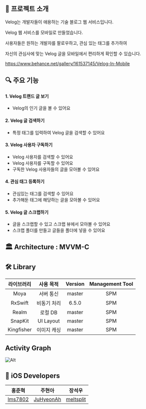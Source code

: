 ## 💨 프로젝트 소개 

Velog는 개발자들이 애용하는 기술 블로그 웹 서비스입니다. 

Velog 웹 서비스를 모바일로 만들었습니다.

사용자들은 원하는 개발자를 팔로우하고, 관심 있는 태그를 추가하여 

자신의 관심사에 맞는 Velog 글을 모바일에서 편리하게 확인할 수 있습니다.

https://www.behance.net/gallery/161537145/Velog-In-Mobile

## 🔍 주요 기능

#### 1. Velog 트랜드 글 보기 

- Velog의 인기 글을 볼 수 있어요

#### 2. Velog 글 검색하기

- 특정 태그를 입력하여 Velog 글을 검색할 수 있어요

#### 3. Velog 사용자 구독하기

- Velog 사용자를 검색할 수 있어요
- Velog 사용자를 구독할 수 있어요
- 구독한 Velog 사용자들의 글을 모아볼 수 있어요

#### 4. 관심 태그 등록하기

- 관심있는 태그를 검색할 수 있어요
- 추가해둔 태그에 해당하는 글을 모아볼 수 있어요

#### 5. Velog 글 스크랩하기

- 글을 스크랩할 수 있고 스크랩 뷰에서 모아볼 수 있어요
- 스크랩 폴더를 만들고 글들을 폴더에 넣을 수 있어요

## 🏛 Architecture : MVVM-C

## 🛠 Library

라이브러리 | 사용 목적 | Version | Management Tool
:---------:|:----------:|:---------: |:---------:
 Moya | 서버 통신 | master | SPM
 RxSwift  | 비동기 처리 | 6.5.0 | SPM
 Realm  | 로컬 DB | master | SPM
 SnapKit | UI Layout | master | SPM
 Kingfisher  | 이미지 캐싱 | master | SPM

## Activity Graph

![Alt](https://repobeats.axiom.co/api/embed/7c608d4f1c761be32c999fc378d60f23f98a90f8.svg "Repobeats analytics image")
 
## 💪 iOS Developers

| 홍준혁 | 주현아 | 장석우 |
| :---------:|:----------:|:----------:|
| [lms7802](https://github.com/hongjunehuke) | [JuHyeonAh](https://github.com/JuHyeonAh) | [meltsplit](https://github.com/meltsplit)
